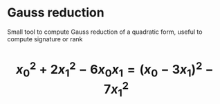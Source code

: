 # Gauss reduction
Small tool to compute Gauss reduction of a quadratic form, useful to compute signature or rank

# $$x_0^2+2x_1^2-6x_0x_1=\left(x_0-3x_1\right)^2-7x_1^2$$
